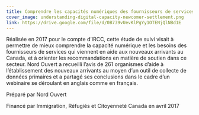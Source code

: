 ```yaml
---
title: Comprendre les capacités numériques des fournisseurs de services en établissement pour les nouveaux arrivants
cover_image: understanding-digital-capacity-newcomer-settlement.png
link: https://drive.google.com/file/d/0B739vUevKlPgYy1OTENjQlNBd1E
---
```

Réalisée en 2017 pour le compte d’IRCC, cette étude de suivi visait à permettre de mieux comprendre la capacité numérique et les besoins des fournisseurs de services qui viennent en aide aux nouveaux arrivants au Canada, et à orienter les recommandations en matière de soutien dans ce secteur. Nord Ouvert a recueilli l’avis de 261 organismes d’aide à l’établissement des nouveaux arrivants au moyen d’un outil de collecte de données primaires et a partagé ses conclusions dans le cadre d’un webinaire se déroulant en anglais comme en français.

Préparé par Nord Ouvert

Financé par Immigration, Réfugiés et Citoyenneté Canada en avril 2017
